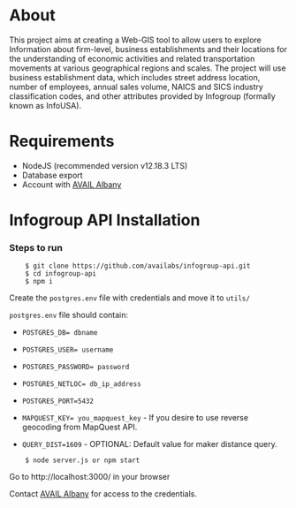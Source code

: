 # About
This project aims at creating a Web-GIS tool to allow users to explore Information about firm-level, business establishments and their locations for the understanding of economic activities and related transportation movements at various geographical regions and scales. 
The project will use business establishment data, which includes street address location, number of employees, annual sales volume, NAICS and SICS industry classification codes, and other attributes provided by Infogroup (formally known as InfoUSA). 

# Requirements
- NodeJS (recommended version v12.18.3 LTS) 
- Database export
- Account with [AVAIL Albany](https://www.albany.edu/avail/)

# Infogroup API Installation

### Steps to run

```sh-session
    $ git clone https://github.com/availabs/infogroup-api.git
    $ cd infogroup-api
    $ npm i
```
  Create the `postgres.env` file with credentials and move it to `utils/`

`postgres.env` file should contain:

- ```POSTGRES_DB= dbname```

- ```POSTGRES_USER= username```

- ```POSTGRES_PASSWORD= password```

- ```POSTGRES_NETLOC= db_ip_address```

- ```POSTGRES_PORT=5432```

- ```MAPQUEST_KEY= you_mapquest_key``` - If you desire to use reverse geocoding from MapQuest API.

- ```QUERY_DIST=1609``` - OPTIONAL: Default value for maker distance query.
```
    $ node server.js or npm start
```

Go to http://localhost:3000/ in your browser

Contact [AVAIL Albany](https://www.albany.edu/avail/) for access to the credentials.